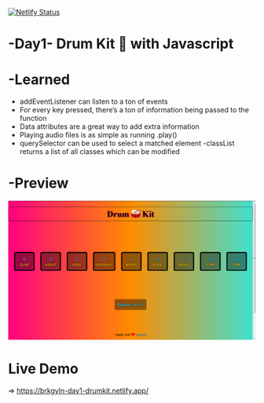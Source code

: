 [![Netlify Status](https://api.netlify.com/api/v1/badges/63c7c7c1-ad2b-48df-b524-108a6b8a9e72/deploy-status)](https://app.netlify.com/sites/brkgyln-day1-drumkit/deploys)
# -Day1- Drum Kit :drum: with Javascript

# -Learned 

   - addEventListener can listen to a ton of events
   - For every key pressed, there’s a ton of information being passed to the function
   - Data attributes are a great way to add extra information
   - Playing audio files is as simple as running .play()
   - querySelector can be used to select a matched element
   -classList returns a list of all classes which can be modified
   
# -Preview


<img src="./image/readme.png">

# Live Demo
=> https://brkgyln-day1-drumkit.netlify.app/
